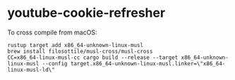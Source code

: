 # youtube-cookie-refresher
To cross compile from macOS:
```
rustup target add x86_64-unknown-linux-musl
brew install filosottile/musl-cross/musl-cross
CC=x86_64-linux-musl-cc cargo build --release --target x86_64-unknown-linux-musl --config target.x86_64-unknown-linux-musl.linker=\"x86_64-linux-musl-ld\"
```
